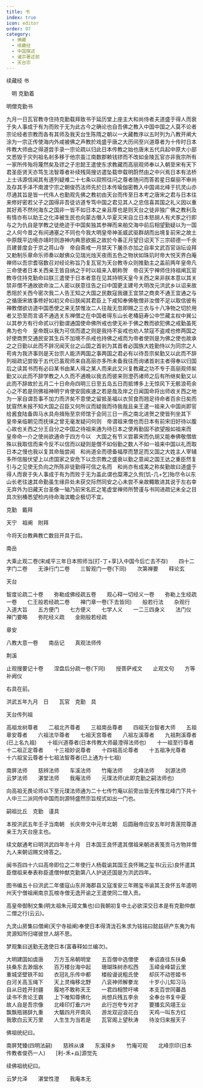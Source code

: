 ```yaml
---
title: 书
index: true
icon: editor
order: 97
category:
  - 佛藏
  - 续藏经
  - 中国撰述
  - 诸宗著述部
  - 天台宗
---
```


续藏经   书  

　明 克勤着  

明僧克勤书  

九月一日瓦官教寺住持克勤载拜致书于延历堂上座主大和尚侍者夫道盛于得人而衰于失人事成于有为而败于无为此古今之确论也自吾佛之教入中国中国之人莫不论者宗论经者宗教而各有其师及我天台生陈隋之朝以一大藏教序以五时列为八教开阐大涂为一宗正传使海内外咸被佛之声教於戏盛乎唐之大历间至兴道尊者为十传时日本传教大师由之得道尝手录一宗论疏以归此日本传教之始也唐末五代兵起中原大小部文悉毁于灾列祖名剎多移于他宗虽江南数郡赖钱镠而不改如金陵瓦官亦非我宗所有一家所传殆将蔑然矣及镠之子忠懿王遣使东求教藏而高丽观师奉以入朝至宋有天下君圣臣贤天亦笃生法智尊者补续残简搜访遣坠载申载明蔚然由之中兴焉日本有法桥上士讳源信闻其有道列疑难二十七条以寂照往问之尊者随问而答若星日粲丽不审尚及存其手泽不南渡宁宗之朝俊芿法师先於日本传瑜伽密教入中国谒北峰于抗灵山亦尽通其旨是皆一代伟人也勤观先佛之教初由天台而传至日本考之唐宋之君与日本往来修好密若父子之国得非吾徒访道专笃中国之君见其人之忠信喜其国之礼义因以重其好焉不然何海东之国非一皆不如日本之亲且厚也是则天台之徒非独广佛之教利及有情亦有以助王之化泽被生民也向蒙古僭入华夏灭宋自立日本怒胡人有犬豕之行即与之为仇自是学教之徒绝迹于中国矣独其参禅而来舶交海中前后相望勤疑以为一国之人何今昔之有间通塞之不同也今我大明皇帝神圣威武驱群胡而出境复前宋之故土中原既平边境亦靖时则游神内典思欲振之故於今春正月望日诏天下三宗硕德一千余员建普度会于京之蒋山寺　帝自斋戒一月禁天下屠杀亦加之自率文武百官诣坛设拜又勅制乐章命乐师奏以献佛众见瑞光烛天夜雨五色之物状如珠玑时帝大悦天界白庵禅师以吾宗耆宿数召对经论称旨乃复瓦官为天台教寺众则推勤主之盖前两年皇帝凡三命使者日本关西亲王皆自纳之于时以祖来入朝称贺　帝召天宁禅师住持祖阐瓦官教寺住持克勤命曰朕三遣使于日本者意在见其持明天皇今关西之来非朕本意以其关禁非僧不通故欲命汝二人密以朕意往告之曰中国更主建号大明改元洪武乡以诏来故悉阻於关西今密次我二人告王知之大国之民数寇我疆王宜禁之商卖不通王宜通之与之循唐宋故事修好如初又命曰朕闻其君臣上下咸知奉佛敬僧非汝僧不足以取信彼有禅教僧欲访道中国悉使之来无禁惟汝二人往哉无忽即赐之三衣与十八净物之切於用者又恐至而言语不通选关东禅僧之在中国者得东山长老椿庭寿公中竺藏主权中巽公以其参方有行命贰以行勤谓通国使命佛所戒也使无补于佛之教而欲犯佛之戒勤虽死弗为也今　皇帝既以我为可信而遣之则是我持不妄戒也劝人禁寇不盗戒也修两国之好使商贾交通民安其生兵不加境不杀戒也持佛之戒而为帝者使则是为佛之使也故承之之日勤以此而不辞况闻天台之山国之首剎为其首者必国族大姓勤恃以为同宗之人苟肯为我济事则是天台宗人能济两国之事两国之君必有以待吾宗矣勤又以此而不辞列祖疏记尝毁于五代已虽观师来自高丽亦多所未备我往而询诸首剎主者得奉以归国后之读其书而有必曰某书由某人得之某人而来此又兴复教藏之功不专于高丽观师矣勤又以此而不辞学教之人久而不通晚以我去而彼来则澄芿诸师之后有所继矣勤又以此而不辞故於五月二十日命舟四明三日至五岛五日而抵博多上无惊风下无骸浪苟余心之不若是则佛祖神明宁肯使安固疾速之若是哉及岸之日闻国命将出师收关西之地为一家自谓吾事不加力而济矣不意使之留抵圣福以衣贸食而翘足待命者百余日矣而犹窅然未报不知大国之召臣又何所议而疑我而待我哉且亲王遣一祖来入中国尚即官给酱食陆备舆马水具舟揖殆至京师馆于会同三日一燕之南北进贺之使皆列坐其下　皇帝亲临朝见而抚徕之曾无毫发疑问何则　帝谓祖来僧也而日本有前宋旧好待以腹心故也关西之分王自分之中国之待祖来通为待日本之使再勤固不欲望报如祖来而　皇帝命一介之使尚欲通命于四方今以　大国之有节义尝慕宋而仇胡又能奉佛敬僧故殊以我取信而来今反不以信而以疑则是僧不如俗勤之数人不如一祖来中国以礼而取日本之慢也我以复其命哉尝闻　和尚道全而德备福厚而慧足而又国之大姓主人宰辅多所信服伏望上以虑国家之安危下以念宗教之盛衰以勤之意闻之国王达之重臣然复引与之见使无负向之所陈非徒勤得可信之名而　和尚亦有成美之称矣勤故曰道盛于得人而衰于失人事成于有为而败于无为盖此谓也糜滞之久赀[饥-几+乞]殆尽令以东山长老往速其命勤虽生缘异处未获交际然同安之心未尝不亲故輙敢进其说于左右幸无弃外为旧藏天台圣像一轴乃前宋名匠之笔虚堂禅师所赞谨与书同进疏记未全之目具次别椿悉望检内待命海滨瞻企极切不宜。  

克勤　戴拜  

天宁　祖阐　附拜  

今将天台教典教亡数目开具于后。  

南岳  

大乘止观二卷(宋咸平三年日本照师当[打-丁+享]入中国今后亡去不存)　　四十二字门二卷　　无诤行门二卷　　三智观门一卷(下同)　　次第禅要　　释论玄  

天台  

智度论疏二十卷　　弥勒成佛经疏五卷　　观心释一切经义一卷　　弥勒上生经疏一卷　　仁王般若经疏二卷　　禅门章一卷(下去皆同)　　般若行法　　杂观行　　入道大旨　　五方便门　　七方便义　　七学人义　　一二三四身义　　法门仪　　禅门要略　　弥陀经义疏　　金刚般若经疏  

章安  

八教大意一卷　　南岳记　　真观法师传  

荆溪  

止观搜要记十卷　　涅盘后分疏一卷(下同)　　授菩萨戒文　　止观文句　　方等补阙仪  

右具在前。  

洪武五年九月　日　　瓦官　克勤　具  

天台传列祖  

高祖龙树尊者　　二祖北齐尊者　　三祖南岳尊者　　四祖天台智者大师　　五祖章安尊者　　六祖法华尊者　　七祖天宫尊者　　八祖左溪尊者　　九祖荆溪尊者(已上名九祖)　　十祖兴道尊者(日本传教大师最澄得法师也)　　十一祖至行尊者　　十二祖正定尊者　　十三祖妙说尊者　　十四祖高论尊者　　十五祖净光尊者　　十六祖宝云尊者十七祖法智尊者(已上通为十七祖)  

南屏法师　　慈辨法师　　车溪法师　　竹庵法师　　北峰法师　　剡源法师　　云梦法师　　湛堂法师　　我庵法师　　元璞法师(此即克勤之嗣法师也)  

向高祖无畏论师以下至元璞法师通为二十七传竹庵以前旁出皆无传惟北峰门下共十人中三二派同传中国而剡源特盛然宗旨规式如出一门也。  

嗣祖比丘　克勤　谨具  

本按洪武五年壬子当南朝　长庆帝文中元年北朝　后圆融帝应安五年时青莲院尊道亲王为天台座主也。  

续文献通考曰明洪武四年冬十月　日本国王良怀遣其僧祖来朝进表笺贡马方物并僧九人来朝诏赐文绮答之。  

闽书百四十六曰高帝即位之二年使行人杨载谕其国王良怀赐之玺书(云云)良怀遣其臣僧祖来奉表称臣遣僧仲猷克勤第八人护送还国是为洪武四年。  

图书编五十曰洪武二年倭寇山东并海郡县又寇淮安三年赐玺书谕其王良怀五年遣明州天宁僧祖阐南京瓦棺寺僧无逸开谕之王遣使同二僧入贡。  

高皇帝御制文集(明太祖朱元璋文集也)曰我朝初复中土必欲深交日本是有克勤仲猷二僧之行(云云)。  

九灵山房集曰僧阐(天宁寺祖阐)奉使日本得清泷石朱求为铭铭曰懿兹研产东夷为有灵源知所归嗟彼世人胡不思。  

梦观集曰送勤无逸使日本(富春释如兰编次)。  

大明建国如虞唐　　万方玉帛朝明堂　　五百僧中选僧使　　奉诏直往东扶桑　　扶桑东去渺烟水　　百万楼台海中起　　珊瑚珠树赤松西　　玉嶂金峰碧云里　　重城坚壁铁不如　　衣冠礼乐传中都　　楼般谩说粗氏使　　却灰不动苍姬书　　白河关高玉绳下　　天上灵梅移北野　　八衮神师解豢龙　　十岁小儿知习马　　自从日姓开封疆　　履地不敢称天王　　一君四相赞吁咈　　本支百世同蕃昌　　读书不贵论王霸　　上下唯知尊佛化　　尚想兵残五李余　　全奉台书复中夏　　故人自是吾宗像　　北峰印灯垂六叶　　此行岂夸专对才　　要播玄风翊王业　　飘飘瓶锡辞九重　　大颿四月开南风　　游龙双迎浪花白　　天鸡一叫东方红　　我歌白云天万里　　人生生为当若是　　瓦官阁上望秋涛　　待汝归来报天子  

佛祖统纪曰。  

南屏梵臻(四明法嗣)　　慈辨从谏　　东溪择乡　　竹庵可观　　北峰宗印(日本传教者俊芿一人)　　[利-禾+焱]源觉先  

续佛祖统纪曰。  

云梦允泽　　湛堂性澄　　我庵本无  
